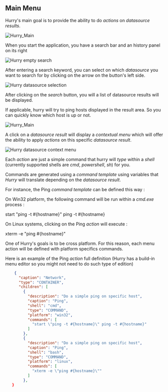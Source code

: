 ## Main Menu

Hurry's main goal is to provide the ability to do *actions* on *datasource results*.

![Hurry_Main]({{site.baseurl}}/https://raw.githubusercontent.com/rebrec/hurry/master/docs/hurry_vSphere_result_ping.png)


When you start the application, you have a search bar and an history panel on its right

![Hurry empty search]({{site.baseurl}}/https://raw.githubusercontent.com/rebrec/hurry/master/docs/hurry_vSphere_empty_search.png)

After entering a search keyword, you can select on which *datasource* you want to search for by clicking on the arrow on the button's left side.

![Hurry datasource selection]({{site.baseurl}}/https://raw.githubusercontent.com/rebrec/hurry/master/docs/hurry_vSphere_datasource_selection.png)

After clicking on the *search* button, you will a list of datasource results will be displayed.

If applicable, hurry will try to ping hosts displayed in the result area. So you can quickly know which host is up or not.

![Hurry_Main]({{site.baseurl}}/https://raw.githubusercontent.com/rebrec/hurry/master/docs/hurry_vSphere_result_ping.png)

A click on a *datasource result* will display a *contextual menu* which will offer the ability to apply *actions* on this specific *datasource result*.

![Hurry datasource context menu]({{site.baseurl}}/https://raw.githubusercontent.com/rebrec/hurry/master/docs/hurry_context_menu_network.png)

Each *action* are just a simple command that hurry will *type* within a *shell* (currently supported shells are *cmd*, *powershell*, *sh*) for you.

Commands are generated using a *command template* using variables that *Hurry* will translate depending on the *datasource result*.

For instance, the Ping *command template* can be defined this way :

On Win32 platform, the following command will be run within a *cmd.exe* process :

start \"ping -t #{hostname}\" ping -t #{hostname}

On Linux systems, clicking on the Ping *action* will execute :

xterm -e \"ping #{hostname}\"


One of Hurry's goals is to be cross platform. For this reason, each menu action will be defined with platform specifics commands.

Here is an example of the Ping *action* full definition (Hurry has a build-in menu editor so you might not need to do such type of edition)


```json
    {
      "caption": "Network",
      "type": "CONTAINER",
      "children": [
        {
          "description": "Do a simple ping on specific host",
          "caption": "Ping",
          "shell": "cmd",
          "type": "COMMAND",
          "platform": "win32",
          "commands": [
            "start \"ping -t #{hostname}\" ping -t #{hostname}"
          ]
        },
        {
          "description": "Do a simple ping on specific host",
          "caption": "Ping",
          "shell": "bash",
          "type": "COMMAND",
          "platform": "linux",
          "commands": [
            "xterm -e \"ping #{hostname}\""
          ]
        },
   }

```


